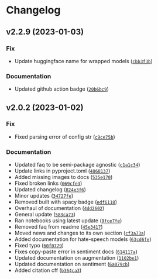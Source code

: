 # Changelog

<!--next-version-placeholder-->

## v2.2.9 (2023-01-03)
### Fix
* Update huggingface name for wrapped models ([`cbb3f3b`](https://github.com/centre-for-humanities-computing/DaCy/commit/cbb3f3b53454ecb660044037ed1854c278047055))

### Documentation
* Updated github action badge ([`20b6bc9`](https://github.com/centre-for-humanities-computing/DaCy/commit/20b6bc9ca481232220e9b6b2d35683d17bb51889))

## v2.0.2 (2023-01-02)
### Fix
* Fixed parsing error of config str ([`c9ce75b`](https://github.com/centre-for-humanities-computing/DaCy/commit/c9ce75bc4db3cde60f127b463ea6b6bdc1507bf4))

### Documentation
* Updated faq to be semi-package agnostic ([`c1a1c34`](https://github.com/centre-for-humanities-computing/DaCy/commit/c1a1c34d6fd08d243d19dbf78228852878e3d6c3))
* Update links in pyproject.toml ([`4868137`](https://github.com/centre-for-humanities-computing/DaCy/commit/486813788741d894112b5422bbd1d033c522fac5))
* Added missing images to docs ([`535e170`](https://github.com/centre-for-humanities-computing/DaCy/commit/535e17081f080cffad5c104bbff4e771b5053516))
* Fixed broken links ([`069cfe3`](https://github.com/centre-for-humanities-computing/DaCy/commit/069cfe3e793d6bad6be9bed22e86c122a17b4b8e))
* Updated changelog ([`824e3f6`](https://github.com/centre-for-humanities-computing/DaCy/commit/824e3f636ea9d9515909c6bae4211427fdd29855))
* Minor updates ([`34727fe`](https://github.com/centre-for-humanities-computing/DaCy/commit/34727fe086af6f7dfecc8e07d74b029b525575b4))
* Removed built with spacy badge ([`edf6118`](https://github.com/centre-for-humanities-computing/DaCy/commit/edf6118f7121ba6e729a37f4818237c8c384bf14))
* Overhaul of documentation ([`4dd2602`](https://github.com/centre-for-humanities-computing/DaCy/commit/4dd2602b04a9284037c83db6d7f25dbfbea88a17))
* General update ([`583ca73`](https://github.com/centre-for-humanities-computing/DaCy/commit/583ca7348d468badc232083ad17e1fdb21021001))
* Ran notebooks using latest update ([`9fce7fe`](https://github.com/centre-for-humanities-computing/DaCy/commit/9fce7febc0a434a2a6baaf2227741de331c63239))
* Removed faq from readme ([`45e3417`](https://github.com/centre-for-humanities-computing/DaCy/commit/45e341705f3129b8f53fd9cb9b7525bd5d40d44d))
* Moved news and changes to its own section ([`cf3a73a`](https://github.com/centre-for-humanities-computing/DaCy/commit/cf3a73af86cbe2d6aeec040125be394ee30b627e))
* Added documentation for hate-speech models ([`63cd6fe`](https://github.com/centre-for-humanities-computing/DaCy/commit/63cd6fe6fd52a63df431e62bb1672e91b9c9c2f3))
* Fixed typo ([`60f0779`](https://github.com/centre-for-humanities-computing/DaCy/commit/60f0779f74021b86b8ab584fe4137fba3314b7f6))
* Fixes copy-paste error in sentiment docs ([`614117a`](https://github.com/centre-for-humanities-computing/DaCy/commit/614117af65c0b863d4390fd3c4ea573827dfb28c))
* Updated documentation on augmentation ([`1102be1`](https://github.com/centre-for-humanities-computing/DaCy/commit/1102be18fb6d822f883ef9eb695871386215e2df))
* Updated documentation on sentiment ([`6a079cb`](https://github.com/centre-for-humanities-computing/DaCy/commit/6a079cb3e40a785bb24e39936469c3753b157a69))
* Added citation cff ([`b364ca3`](https://github.com/centre-for-humanities-computing/DaCy/commit/b364ca36075e524e6ea4c11984ada43d726cad04))
